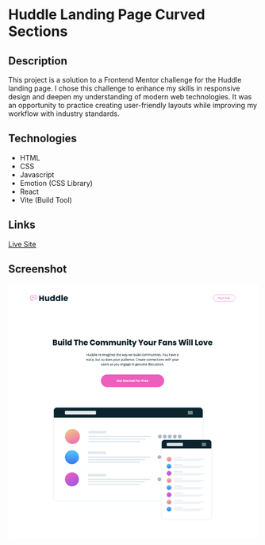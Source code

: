 # Huddle Landing Page Curved Sections

## Description
This project is a solution to a Frontend Mentor challenge for 
the Huddle landing page. I chose this challenge to enhance my 
skills in responsive design and deepen my understanding of modern 
web technologies. It was an opportunity to practice creating 
user-friendly layouts while improving my workflow with industry 
standards.

## Technologies
- HTML
- CSS
- Javascript
- Emotion (CSS Library)
- React
- Vite (Build Tool)

## Links
[Live Site](https://huddlelandingpagecurvedsections.netlify.app)

## Screenshot
![Huddle Landing Page Curved Sections Screenshot](./public/screenshot.png)